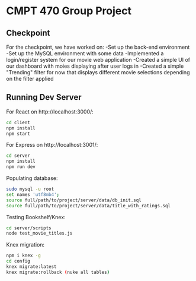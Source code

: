 # CMPT 470 Group Project

## Checkpoint

For the checkpoint, we have worked on:
-Set up the back-end environment
-Set up the MySQL environment with some data
-Implemented a login/register system for our movie web application
-Created a simple UI of our dashboard with moies displaying after user logs in
-Created a simple "Trending" filter for now that displays different movie selections depending on the filter applied

## Running Dev Server

For React on http://localhost:3000/:

```bash
cd client
npm install
npm start
```

For Express on http://localhost:3001/:

```bash
cd server
npm install
npm run dev
```

Populating database:

```bash
sudo mysql -u root
set names 'utf8mb4';
source full/path/to/project/server/data/db_init.sql
source full/path/to/project/server/data/title_with_ratings.sql
```

Testing Bookshelf/Knex:

```bash
cd server/scripts
node test_movie_titles.js
```

Knex migration:

```bash
npm i knex -g
cd config
knex migrate:latest
knex migrate:rollback (nuke all tables)
```
